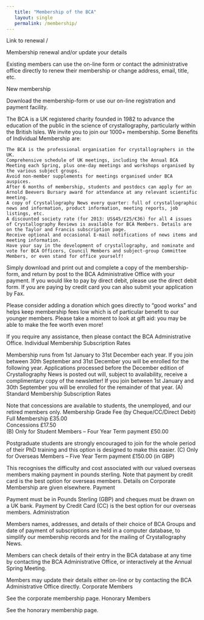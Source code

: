 ```yaml
---
   title: "Membership of the BCA"
   layout: single
   permalink: /membership/
---
```


Link to renewal / 


Membership renewal and/or update your details

Existing members can use the on-line form or contact the administrative office directly to renew their membership or change address, email, title, etc.

 
New membership

Download the membership-form or use our on-line registration and payment facility.

The BCA is a UK registered charity founded in 1982 to advance the education of the public in the science of crystallography, particularly within the British Isles. We invite you to join our 1000+ membership. Some Benefits of Individual Membership are:

    The BCA is the professional organisation for crystallographers in the UK.
    Comprehensive schedule of UK meetings, including the Annual BCA Meeting each Spring, plus one-day meetings and workshops organised by the various subject groups.
    Avoid non-member supplements for meetings organised under BCA auspices.
    After 6 months of membership, students and postdocs can apply for an Arnold Beevers Bursary award for attendance at any relevant scientific meeting.
    A copy of Crystallography News every quarter: full of crystallographic news and information, product information, meeting reports, job listings, etc.
    A discounted society rate (for 2013: US$45/£25/€36) for all 4 issues of Crystallography Reviews is available for BCA Members. Details are on the Taylor and Francis subscription page.
    Receive optional and occasional E-mail notifications of news items and meeting information.
    Have your say in the development of crystallography, and nominate and vote for BCA Officers, Council Members and subject-group Committee Members, or even stand for office yourself!

Simply download and print out and complete a copy of the membership-form, and return by post to the BCA Administrative Office with your payment. If you would like to pay by direct debit, please use the direct debit form. If you are paying by credit card you can also submit your application by Fax.

Please consider adding a donation which goes directly to “good works” and helps keep membership fees low which is of particular benefit to our younger members. Please take a moment to look at gift aid: you may be able to make the fee worth even more!

If you require any assistance, then please contact the BCA Administrative Office.
Individual Membership Subscription Rates

Membership runs from 1st January to 31st December each year. If you join between 30th September and 31st December you will be enrolled for the following year. Applications processed before the December edition of Crystallography News is posted out will, subject to availability, receive a complimentary copy of the newsletter! If you join between 1st January and 30th September you will be enrolled for the remainder of that year.
(A) Standard Membership Subscription Rates

Note that concessions are available to students, the unemployed, and our retired members only.
Membership Grade Fee (by Cheque/CC/Direct Debit) 	
Full Membership 	£35.00 	
Concessions 	£17.50 	
(B) Only for Student Members – Four Year Term payment £50.00

Postgraduate students are strongly encouraged to join for the whole period of their PhD training and this option is designed to make this easier.
(C) Only for Overseas Members – Five Year Term payment £150.00 (in GBP)

This recognises the difficulty and cost associated with our valued overseas members making payment in pounds sterling. Note that payment by credit card is the best option for overseas members.
Details on Corporate Membership are given elsewhere.
Payment

Payment must be in Pounds Sterling (GBP) and cheques must be drawn on a UK bank. Payment by Credit Card (CC) is the best option for our overseas members.
Administration

Members names, addresses, and details of their choice of BCA Groups and date of payment of subscriptions are held in a computer database, to simplify our membership records and for the mailing of Crystallography News.

Members can check details of their entry in the BCA database at any time by contacting the BCA Administrative Office, or interactively at the Annual Spring Meeting.

Members may update their details either on-line or by contacting the BCA Administrative Office directly.
Corporate Members

See the corporate membership page.
Honorary Members

See the honorary membership page.

